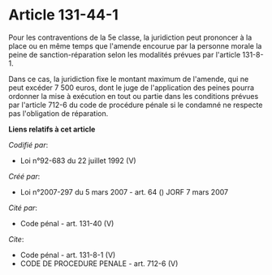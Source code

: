 # Article 131-44-1

Pour les contraventions de la 5e classe, la juridiction peut prononcer à la place ou en même temps que l'amende encourue par
la personne morale la peine de sanction-réparation selon les modalités prévues par l'article 131-8-1. 

Dans ce cas, la juridiction fixe le montant maximum de l'amende, qui ne peut excéder 7 500 euros, dont le juge de
l'application des peines pourra ordonner la mise à exécution en tout ou partie dans les conditions prévues par l'article
712-6 du code de procédure pénale si le condamné ne respecte pas l'obligation de réparation.

**Liens relatifs à cet article**

_Codifié par_:

  - Loi n°92-683 du 22 juillet 1992 (V)

_Créé par_:

  - Loi n°2007-297 du 5 mars 2007 - art. 64 () JORF 7 mars 2007

_Cité par_:

  - Code pénal - art. 131-40 (V)

_Cite_:

  - Code pénal - art. 131-8-1 (V)
  - CODE DE PROCEDURE PENALE - art. 712-6 (V)
